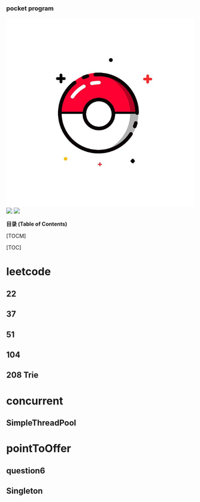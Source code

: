 ### pocket program
![pocket](https://github.com/FantasyPig/pocketprogram/blob/master/src/img/timg.jpg)
![](https://img.shields.io/github/stars/pandao/editor.md.svg) ![](https://img.shields.io/github/forks/pandao/editor.md.svg)

**目录 (Table of Contents)**

[TOCM]

[TOC]

# leetcode
## 22
## 37
## 51
## 104
## 208 Trie
# concurrent
## SimpleThreadPool
# pointToOffer
## question6
## Singleton
